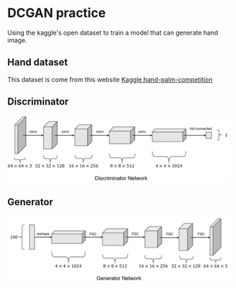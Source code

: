 # DCGAN practice
Using the kaggle's open dataset to train a model that can generate hand image.


## Hand dataset
This dataset is come from this website
[Kaggle hand-palm-competition](https://www.kaggle.com/datasets/shyambhu/hands-and-palm-images-dataset)


## Discriminator
![Discriminator](./docs/Discriminator.png)


## Generator
![Generator](./docs/Generator.png)

